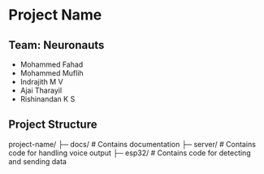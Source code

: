 # Project Name
## Team: Neuronauts
- Mohammed Fahad
- Mohammed Muflih
- Indrajith M V
- Ajai Tharayil
- Rishinandan K S

## Project Structure
project-name/
├─ docs/ # Contains documentation
├─ server/ # Contains code for handling voice output
├─ esp32/ # Contains code for detecting and sending data

